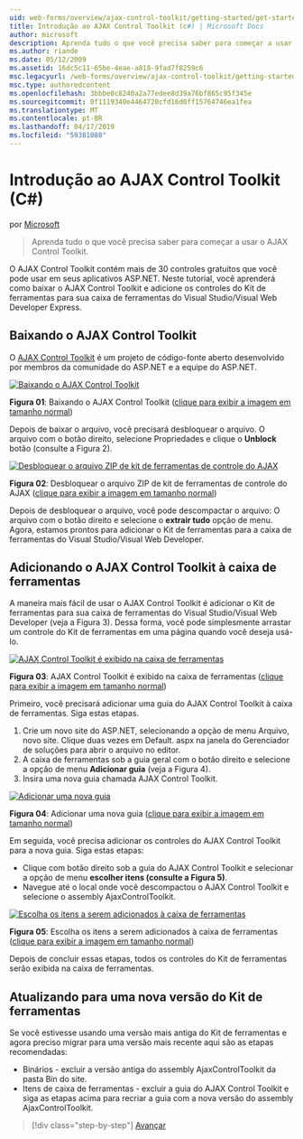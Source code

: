 ```yaml
---
uid: web-forms/overview/ajax-control-toolkit/getting-started/get-started-with-the-ajax-control-toolkit-cs
title: Introdução ao AJAX Control Toolkit (c#) | Microsoft Docs
author: microsoft
description: Aprenda tudo o que você precisa saber para começar a usar o AJAX Control Toolkit.
ms.author: riande
ms.date: 05/12/2009
ms.assetid: 16dc5c11-65be-4eae-a818-9fad7f8259c6
msc.legacyurl: /web-forms/overview/ajax-control-toolkit/getting-started/get-started-with-the-ajax-control-toolkit-cs
msc.type: authoredcontent
ms.openlocfilehash: 3bbbe0c8240a2a77edee8d39a76bf865c95f345e
ms.sourcegitcommit: 0f1119340e4464720cfd16d0ff15764746ea1fea
ms.translationtype: MT
ms.contentlocale: pt-BR
ms.lasthandoff: 04/17/2019
ms.locfileid: "59381088"
---
```

# <a name="get-started-with-the-ajax-control-toolkit-c"></a>Introdução ao AJAX Control Toolkit (C#)

por [Microsoft](https://github.com/microsoft)

> Aprenda tudo o que você precisa saber para começar a usar o AJAX Control Toolkit.


O AJAX Control Toolkit contém mais de 30 controles gratuitos que você pode usar em seus aplicativos ASP.NET. Neste tutorial, você aprenderá como baixar o AJAX Control Toolkit e adicione os controles do Kit de ferramentas para sua caixa de ferramentas do Visual Studio/Visual Web Developer Express.

## <a name="downloading-the-ajax-control-toolkit"></a>Baixando o AJAX Control Toolkit

O [AJAX Control Toolkit](http://devexpress.com/act) é um projeto de código-fonte aberto desenvolvido por membros da comunidade do ASP.NET e a equipe do ASP.NET. 


[![Baixando o AJAX Control Toolkit](get-started-with-the-ajax-control-toolkit-cs/_static/image1.jpg)](get-started-with-the-ajax-control-toolkit-cs/_static/image1.png)

**Figura 01**: Baixando o AJAX Control Toolkit ([clique para exibir a imagem em tamanho normal](get-started-with-the-ajax-control-toolkit-cs/_static/image2.png))


Depois de baixar o arquivo, você precisará desbloquear o arquivo. O arquivo com o botão direito, selecione Propriedades e clique o **Unblock** botão (consulte a Figura 2).


[![Desbloquear o arquivo ZIP de kit de ferramentas de controle do AJAX](get-started-with-the-ajax-control-toolkit-cs/_static/image2.jpg)](get-started-with-the-ajax-control-toolkit-cs/_static/image3.png)

**Figura 02**: Desbloquear o arquivo ZIP de kit de ferramentas de controle do AJAX ([clique para exibir a imagem em tamanho normal](get-started-with-the-ajax-control-toolkit-cs/_static/image4.png))


Depois de desbloquear o arquivo, você pode descompactar o arquivo: O arquivo com o botão direito e selecione o **extrair tudo** opção de menu. Agora, estamos prontos para adicionar o Kit de ferramentas para a caixa de ferramentas do Visual Studio/Visual Web Developer.

## <a name="adding-the-ajax-control-toolkit-to-the-toolbox"></a>Adicionando o AJAX Control Toolkit à caixa de ferramentas

A maneira mais fácil de usar o AJAX Control Toolkit é adicionar o Kit de ferramentas para sua caixa de ferramentas do Visual Studio/Visual Web Developer (veja a Figura 3). Dessa forma, você pode simplesmente arrastar um controle do Kit de ferramentas em uma página quando você deseja usá-lo.


[![AJAX Control Toolkit é exibido na caixa de ferramentas](get-started-with-the-ajax-control-toolkit-cs/_static/image3.jpg)](get-started-with-the-ajax-control-toolkit-cs/_static/image5.png)

**Figura 03**: AJAX Control Toolkit é exibido na caixa de ferramentas ([clique para exibir a imagem em tamanho normal](get-started-with-the-ajax-control-toolkit-cs/_static/image6.png))


Primeiro, você precisará adicionar uma guia do AJAX Control Toolkit à caixa de ferramentas. Siga estas etapas.

1. Crie um novo site do ASP.NET, selecionando a opção de menu Arquivo, novo site. Clique duas vezes em Default. aspx na janela do Gerenciador de soluções para abrir o arquivo no editor.
2. A caixa de ferramentas sob a guia geral com o botão direito e selecione a opção de menu **Adicionar guia** (veja a Figura 4).
3. Insira uma nova guia chamada AJAX Control Toolkit.


[![Adicionar uma nova guia](get-started-with-the-ajax-control-toolkit-cs/_static/image4.jpg)](get-started-with-the-ajax-control-toolkit-cs/_static/image7.png)

**Figura 04**: Adicionar uma nova guia ([clique para exibir a imagem em tamanho normal](get-started-with-the-ajax-control-toolkit-cs/_static/image8.png))


Em seguida, você precisa adicionar os controles do AJAX Control Toolkit para a nova guia. Siga estas etapas:

- Clique com botão direito sob a guia do AJAX Control Toolkit e selecionar a opção de menu **escolher itens (consulte a Figura 5)**.
- Navegue até o local onde você descompactou o AJAX Control Toolkit e selecione o assembly AjaxControlToolkit.


[![Escolha os itens a serem adicionados à caixa de ferramentas](get-started-with-the-ajax-control-toolkit-cs/_static/image5.jpg)](get-started-with-the-ajax-control-toolkit-cs/_static/image9.png)

**Figura 05**: Escolha os itens a serem adicionados à caixa de ferramentas ([clique para exibir a imagem em tamanho normal](get-started-with-the-ajax-control-toolkit-cs/_static/image10.png))


Depois de concluir essas etapas, todos os controles do Kit de ferramentas serão exibida na caixa de ferramentas.

## <a name="upgrading-to-a-new-version-of-the-toolkit"></a>Atualizando para uma nova versão do Kit de ferramentas

Se você estivesse usando uma versão mais antiga do Kit de ferramentas e agora preciso migrar para uma versão mais recente aqui são as etapas recomendadas:

- Binários - excluir a versão antiga do assembly AjaxControlToolkit da pasta Bin do site.
- Itens de caixa de ferramentas - excluir a guia do AJAX Control Toolkit e siga as etapas acima para recriar a guia com a nova versão do assembly AjaxControlToolkit.

> [!div class="step-by-step"]
> [Avançar](using-ajax-control-toolkit-controls-and-control-extenders-cs.md)
